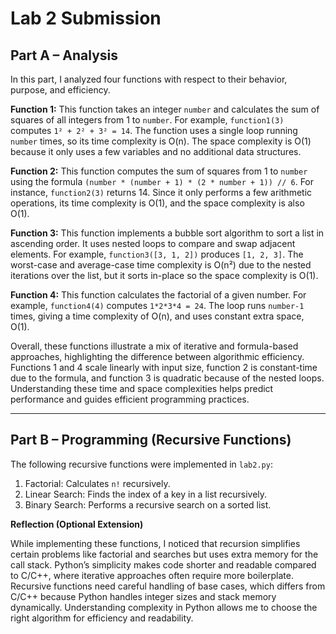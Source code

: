 # Lab 2 Submission

## Part A – Analysis

In this part, I analyzed four functions with respect to their behavior, purpose, and efficiency.  

**Function 1:** This function takes an integer `number` and calculates the sum of squares of all integers from 1 to `number`. For example, `function1(3)` computes `1² + 2² + 3² = 14`. The function uses a single loop running `number` times, so its time complexity is O(n). The space complexity is O(1) because it only uses a few variables and no additional data structures.  

**Function 2:** This function computes the sum of squares from 1 to `number` using the formula `(number * (number + 1) * (2 * number + 1)) // 6`. For instance, `function2(3)` returns 14. Since it only performs a few arithmetic operations, its time complexity is O(1), and the space complexity is also O(1).  

**Function 3:** This function implements a bubble sort algorithm to sort a list in ascending order. It uses nested loops to compare and swap adjacent elements. For example, `function3([3, 1, 2])` produces `[1, 2, 3]`. The worst-case and average-case time complexity is O(n²) due to the nested iterations over the list, but it sorts in-place so the space complexity is O(1).  

**Function 4:** This function calculates the factorial of a given number. For example, `function4(4)` computes `1*2*3*4 = 24`. The loop runs `number-1` times, giving a time complexity of O(n), and uses constant extra space, O(1).  

Overall, these functions illustrate a mix of iterative and formula-based approaches, highlighting the difference between algorithmic efficiency. Functions 1 and 4 scale linearly with input size, function 2 is constant-time due to the formula, and function 3 is quadratic because of the nested loops. Understanding these time and space complexities helps predict performance and guides efficient programming practices.  

---

## Part B – Programming (Recursive Functions)

The following recursive functions were implemented in `lab2.py`:

1. Factorial: Calculates `n!` recursively.
2. Linear Search: Finds the index of a key in a list recursively.
3. Binary Search: Performs a recursive search on a sorted list.

**Reflection (Optional Extension)**

While implementing these functions, I noticed that recursion simplifies certain problems like factorial and searches but uses extra memory for the call stack. Python’s simplicity makes code shorter and readable compared to C/C++, where iterative approaches often require more boilerplate. Recursive functions need careful handling of base cases, which differs from C/C++ because Python handles integer sizes and stack memory dynamically. Understanding complexity in Python allows me to choose the right algorithm for efficiency and readability.